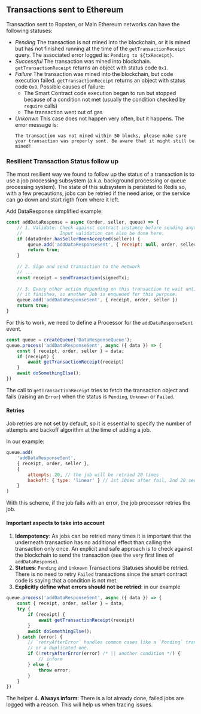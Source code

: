 ## Transactions sent to Ethereum

Transaction sent to Ropsten, or Main Ethereum networks can have the following statuses:

* _Pending_
  The transaction is not mined into the blockchain, or it is mined but has not finished running at the time of the `getTransactionReceipt` query.
  The associated error logged is: `Pending tx ${txReceipt}`.
* _Successful_
  The transaction was mined into blockchain. `getTransactionReceipt` returns an object with status code `0x1`.
* _Failure_
  The transaction was mined into the blockchain, but code execution failed. `getTransactionReceipt` returns an object with status code `0x0`.
  Possible causes of failure:
    * The Smart Contract code execution began to run but stopped because of a condition not met (usually the condition checked by `require` calls)
    * The transaction went out of gas
* _Unkonwn_
  This case does not happen very often, but it happens. The error message is:
  ```
  The transaction was not mined within 50 blocks, please make sure your transaction was properly sent. Be aware that it might still be mined!
  ```

### Resilient Transaction Status follow up

The most resilient way we found to follow up the status of a transaction is to use a job processing subsystem (a.k.a. background processing or queue processing system). The state of this subsystem is persisted to Redis so, with a few precautions, jobs can be retried if the need arise, or the service can go down and start rigth from where it left.

Add DataResponse simplified example:

```js
const addDataResponse = async (order, seller, queue) => {
    // 1. Validate: Check against contract instance before sending anything.
    //              Input validation can also be done here.
    if (dataOrder.hasSellerBeenAccepted(seller)) {
        queue.add('addDataResponseSent', { receipt: null, order, seller })
        return true;
    }
    
    // 2. Sign and send transaction to the network
    // ...
    const receipt = sendTransaction(signedTx);
    
    // 3. Every other action depending on this transaction to wait until
    // it finishes, so another Job is enqueued for this purpose.
    queue.add('addDataResponseSent', { receipt, order, seller })
    return true;
}
```

For this to work, we need to define a Processor for the `addDataResponseSent` event.

```js
const queue = createQueue('DataResponseQueue');
queue.process('addDataResponseSent', async ({ data }) => {
    const { receipt, order, seller } = data;
    if (receipt) {
        await getTransactionReceipt(receipt)
    }
    await doSomethingElse();
})
```

The call to `getTransactionReceipt` tries to fetch the transaction object and fails (raising an `Error`) when the status is `Pending`, `Unknown` or `Failed`.

#### Retries

Job retries are not set by default, so it is essential to specify the number of attempts and backoff algorithm at the time of adding a job.

In our example:
```js
queue.add(
    'addDataResponseSent', 
    { receipt, order, seller },
    {
        attempts: 20, // the job will be retried 20 times
        backoff: { type: 'linear' } // 1st 10sec after fail, 2nd 20 secs after, and so on...
    }
)
```

With this scheme, if the job fails with an error, the job processor retries the job.

#### Important aspects to take into account

1. __Idempotency__: As jobs can be retried many times it is important that the underneath transaction has no additional effect than calling the transaction only once. An explicit and safe approach is to check against the blockchain to send the transaction (see the very first lines of `addDataResponse`).
2. __Statues__: `Pending` and `Unknown` Transactions Statuses should be retried. There is no need to retry `Failed` transactions since the smart contract code is saying that a condition is not met.
3. __Explicitly define what errors should not be retried__: in our example
```js
queue.process('addDataResponseSent', async ({ data }) => {
    const { receipt, order, seller } = data;
    try {
        if (receipt) {
            await getTransactionReceipt(receipt)
        }
        await doSomethingElse();
    } catch (error) {
        // `retryAfterError` handles common cases like a `Pending` transaction 
        // or a duplicated one.
        if (!retryAfterError(error) /* || another condition */) {
            // inform
        } else {
            throw error;
        }
    }
})
``` 
The helper 
4. __Always inform__: There is a lot already done, failed jobs are logged with a reason. This will help us when tracing issues.
